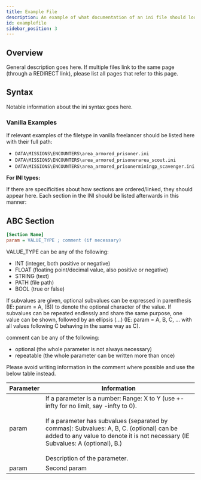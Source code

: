 ```yaml
---
title: Example File
description: An example of what documentation of an ini file should look like
id: examplefile
sidebar_position: 3
---
```


## Overview

General description goes here. If multiple files link to the same page (through a REDIRECT link), please list all pages that refer to this page.

## Syntax

Notable information about the ini syntax goes here.

### Vanilla Examples

If relevant examples of the filetype in vanilla freelancer should be listed here with their full path:

* `DATA\MISSIONS\ENCOUNTERS\area_armored_prisoner.ini`
* `DATA\MISSIONS\ENCOUNTERS\area_armored_prisonerarea_scout.ini`
* `DATA\MISSIONS\ENCOUNTERS\area_armored_prisonerminingp_scavenger.ini`

**For INI types:**

If there are specificities about how sections are ordered/linked, they should appear here. Each section in the INI should be listed afterwards in this manner:

## ABC Section

```ini
[Section Name]
param = VALUE_TYPE ; comment (if necessary)
```

VALUE_TYPE can be any of the following:

* INT (integer, both positive or negative)
* FLOAT (floating point/decimal value, also positive or negative)
* STRING (text)
* PATH (file path)
* BOOL (true or false)

If subvalues are given, optional subvalues can be expressed in parenthesis (IE: param = A, (B)) to denote the optional character of the value. If subvalues can be repeated endlessly and share the same purpose, one value can be shown, followed by an ellipsis (...) (IE: param = A, B, C, ... with all values following C behaving in the same way as C).

comment can be any of the following:

* optional (the whole parameter is not always necessary)
* repeatable (the whole parameter can be written more than once)

Please avoid writing information in the comment where possible and use the below table instead.

| Parameter     | Information                                                                                                                                                                                                                                                                                                    |
| ------------- | -------------------------------------------------------------------------------------------------------------------------------------------------------------------------------------------------------------------------------------------------------------------------------------------------------------- |
| param         | If a parameter is a number: Range: X to Y (use +-infty for no limit, say -infty to 0).<br/><br/>If a parameter has subvalues (separated by commas): Subvalues: A, B, C. (optional) can be added to any value to denote it is not necessary (IE Subvalues: A (optional), B.)<br/><br/>Description of the parameter. |
| param         | Second param                                                                                                                                                                                                                                                                                                   |
